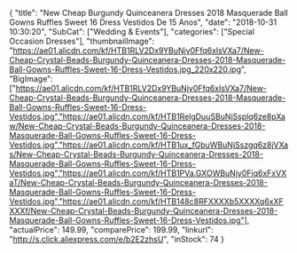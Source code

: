{
	"title": "New Cheap Burgundy Quinceanera Dresses 2018 Masquerade Ball Gowns Ruffles Sweet 16 Dress Vestidos De 15 Anos",
	"date": "2018-10-31 10:30:20",
	"SubCat": ["Wedding & Events"],
	"categories": ["Special Occasion Dresses"],
	"thumbnailImage": "https://ae01.alicdn.com/kf/HTB1RLV2Dx9YBuNjy0Ffq6xIsVXa7/New-Cheap-Crystal-Beads-Burgundy-Quinceanera-Dresses-2018-Masquerade-Ball-Gowns-Ruffles-Sweet-16-Dress-Vestidos.jpg_220x220.jpg",
	"BigImage": ["https://ae01.alicdn.com/kf/HTB1RLV2Dx9YBuNjy0Ffq6xIsVXa7/New-Cheap-Crystal-Beads-Burgundy-Quinceanera-Dresses-2018-Masquerade-Ball-Gowns-Ruffles-Sweet-16-Dress-Vestidos.jpg","https://ae01.alicdn.com/kf/HTB1RelgDuuSBuNjSsplq6ze8pXaw/New-Cheap-Crystal-Beads-Burgundy-Quinceanera-Dresses-2018-Masquerade-Ball-Gowns-Ruffles-Sweet-16-Dress-Vestidos.jpg","https://ae01.alicdn.com/kf/HTB1ux_fGbuWBuNjSszgq6z8jVXas/New-Cheap-Crystal-Beads-Burgundy-Quinceanera-Dresses-2018-Masquerade-Ball-Gowns-Ruffles-Sweet-16-Dress-Vestidos.jpg","https://ae01.alicdn.com/kf/HTB1PVa.GXOWBuNjy0Fiq6xFxVXaT/New-Cheap-Crystal-Beads-Burgundy-Quinceanera-Dresses-2018-Masquerade-Ball-Gowns-Ruffles-Sweet-16-Dress-Vestidos.jpg","https://ae01.alicdn.com/kf/HTB148c8RFXXXXb5XXXXq6xXFXXXf/New-Cheap-Crystal-Beads-Burgundy-Quinceanera-Dresses-2018-Masquerade-Ball-Gowns-Ruffles-Sweet-16-Dress-Vestidos.jpg"],
	"actualPrice": 149.99,
	"comparePrice": 199.99,
	"linkurl": "http://s.click.aliexpress.com/e/b2E2zhsU",
	"inStock": 74
}
